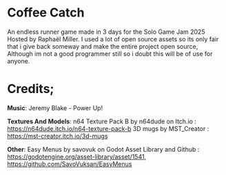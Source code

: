 # Coffee Catch

An endless runner game made in 3 days for the Solo Game Jam 2025 Hosted by Raphaël Miller.
I used a lot of open source assets so its only fair that i give back someway and make the entire project open source,
Although im not a good programmer still so i doubt this will be of use for anyone.

# Credits; 

**Music**: 
Jeremy Blake - Power Up!

**Textures And Models**:
n64 Texture Pack B by n64dude on Itch.io : https://n64dude.itch.io/n64-texture-pack-b
3D mugs by MST_Creator : https://mst-creator.itch.io/3d-mugs

**Other**:
Easy Menus by savovuk on Godot Asset Library and Github : https://godotengine.org/asset-library/asset/1541, https://github.com/SavoVuksan/EasyMenus

